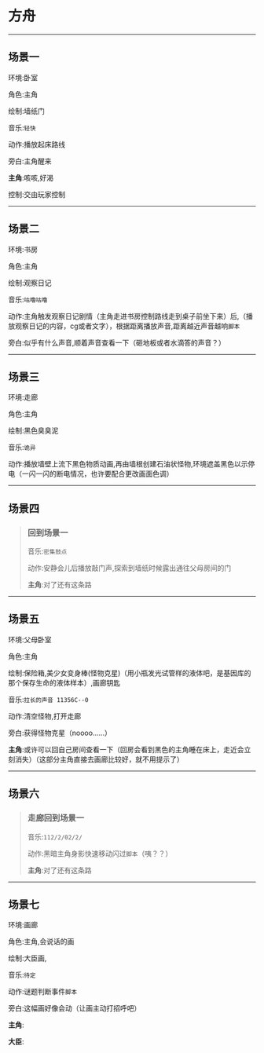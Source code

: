 ﻿# 方舟

***

## 场景一

环境:卧室

角色:主角

绘制:墙纸门

音乐:`轻快`

动作:播放起床路线

旁白:主角醒来

**主角**:咳咳,好渴

控制:交由玩家控制
***

## 场景二

环境:书房

角色:主角

绘制:观察日记

音乐:`咕噜咕噜`

动作:主角触发观察日记剧情（主角走进书房控制路线走到桌子前坐下来）后,（播放观察日记的内容，cg或者文字），根据距离播放声音,距离越近声音越响`脚本`

旁白:似乎有什么声音,顺着声音查看一下（砸地板或者水滴答的声音？）
***

## 场景三

环境:走廊

角色:主角

绘制:黑色臭臭泥

音乐:`诡异`

动作:播放墙壁上流下黑色物质动画,再由墙根创建石油状怪物,环境遮盖黑色以示停电（一闪一闪的断电情况，也许要配合更改画面色调）
***

## 场景四

> ### 回到场景一
>
>音乐:`密集鼓点`
>
>动作:安静会儿后播放敲门声,探索到墙纸时候露出通往父母房间的门
>
>**主角**:对了还有这条路
>
***

## 场景五

环境:父母卧室

角色:主角

绘制:保险箱,美少女变身棒(怪物克星)（用小瓶发光试管样的液体吧，是基因库的那个保存生命的液体样本）,画廊钥匙

音乐:`拉长的声音 11356C--0`

动作:清空怪物,打开走廊

旁白:获得怪物克星（noooo……）

**主角**:或许可以回自己房间查看一下（回房会看到黑色的主角睡在床上，走近会立刻消失）（这部分主角直接去画廊比较好，就不用提示了）
***
## 场景六

> ### 走廊回到场景一
>
>音乐:`112/2/02/2/`
>
>动作:黑暗主角身影快速移动闪过`脚本`（咦？？）
>
>**主角**:对了还有这条路
>
***

## 场景七

环境:画廊

角色:主角,会说话的画

绘制:大臣画,

音乐:`待定`

动作:谜题判断事件`脚本`

旁白:这幅画好像会动（让画主动打招呼吧）

**主角**:

**大臣**:
